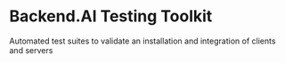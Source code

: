 # Backend.AI Testing Toolkit

Automated test suites to validate an installation and integration of clients and servers
